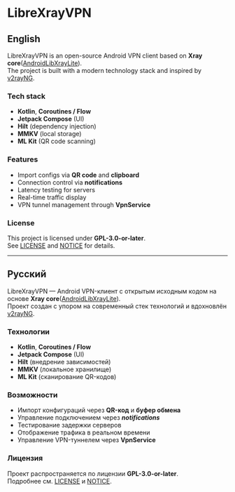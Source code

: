 # LibreXrayVPN

## English
LibreXrayVPN is an open-source Android VPN client based on **Xray core**([AndroidLibXrayLite](https://github.com/2dust/AndroidLibXrayLite)).  
The project is built with a modern technology stack and inspired by [v2rayNG](https://github.com/2dust/v2rayNG).

### Tech stack
- **Kotlin**, **Coroutines / Flow**
- **Jetpack Compose** (UI)
- **Hilt** (dependency injection)
- **MMKV** (local storage)
- **ML Kit** (QR code scanning)

### Features
- Import configs via **QR code** and **clipboard**
- Connection control via **notifications**
- Latency testing for servers
- Real-time traffic display
- VPN tunnel management through **VpnService**

### License
This project is licensed under **GPL-3.0-or-later**.  
See [LICENSE](LICENSE) and [NOTICE](NOTICE) for details.

---

## Русский
LibreXrayVPN — Android VPN-клиент с открытым исходным кодом на основе **Xray core**([AndroidLibXrayLite](https://github.com/2dust/AndroidLibXrayLite)).  
Проект создан с упором на современный стек технологий и вдохновлён [v2rayNG](https://github.com/2dust/v2rayNG).

### Технологии
- **Kotlin**, **Coroutines / Flow**
- **Jetpack Compose** (UI)
- **Hilt** (внедрение зависимостей)
- **MMKV** (локальное хранилище)
- **ML Kit** (сканирование QR-кодов)

### Возможности
- Импорт конфигураций через **QR-код** и **буфер обмена**
- Управление подключением через ***notifications***
- Тестирование задержки серверов
- Отображение трафика в реальном времени
- Управление VPN-туннелем через **VpnService**

### Лицензия
Проект распространяется по лицензии **GPL-3.0-or-later**.  
Подробнее см. [LICENSE](LICENSE) и [NOTICE](NOTICE).
